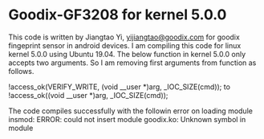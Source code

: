 # Goodix-GF3208 for kernel 5.0.0

This code is written by Jiangtao Yi, <yijiangtao@goodix.com> for goodix fingeprint sensor in android devices.
I am compiling this code for linux kernel 5.0.0 using Ubuntu 19.04.
The below function in kernel 5.0.0 only accepts two arguments. 
So I am removing first arguments from function as follows.

!access_ok(VERIFY_WRITE, (void __user *)arg, _IOC_SIZE(cmd)); to
!access_ok((void __user *)arg, _IOC_SIZE(cmd));

The code compiles successfully with the followin error on loading module
insmod: ERROR: could not insert module goodix.ko: Unknown symbol in module



